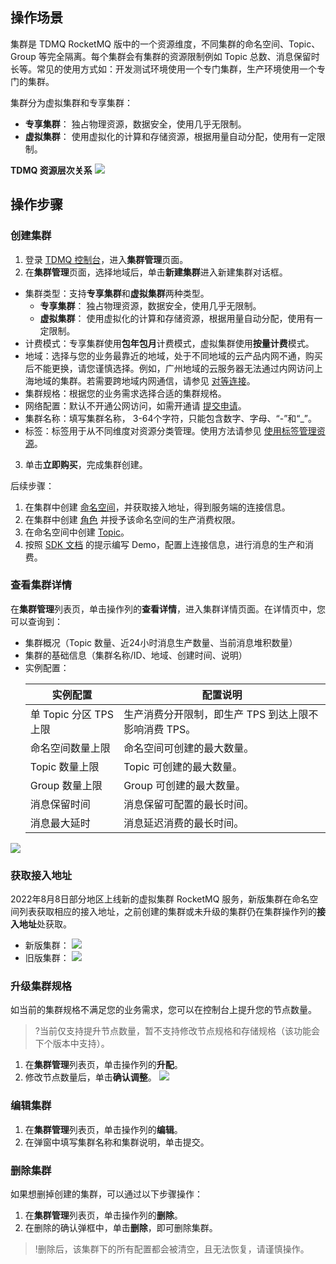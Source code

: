 ## 操作场景

集群是 TDMQ RocketMQ 版中的一个资源维度，不同集群的命名空间、Topic、Group 等完全隔离。每个集群会有集群的资源限制例如 Topic 总数、消息保留时长等。常见的使用方式如：开发测试环境使用一个专门集群，生产环境使用一个专门的集群。

集群分为虚拟集群和专享集群：

- **专享集群**： 独占物理资源，数据安全，使用几乎无限制。
- **虚拟集群**： 使用虚拟化的计算和存储资源，根据用量自动分配，使用有一定限制。

**TDMQ 资源层次关系**
![](https://main.qcloudimg.com/raw/a98447d277622f79a33a9e5376d4ea95.png)

## 操作步骤

### 创建集群

1. 登录 [TDMQ 控制台](https://console.cloud.tencent.com/tdmq)，进入**集群管理**页面。
2. 在**集群管理**页面，选择地域后，单击**新建集群**进入新建集群对话框。
  - 集群类型：支持**专享集群**和**虚拟集群**两种类型。
    - **专享集群**： 独占物理资源，数据安全，使用几乎无限制。
    - **虚拟集群**： 使用虚拟化的计算和存储资源，根据用量自动分配，使用有一定限制。
  - 计费模式：专享集群使用**包年包月**计费模式，虚拟集群使用**按量计费**模式。
  - 地域：选择与您的业务最靠近的地域，处于不同地域的云产品内网不通，购买后不能更换，请您谨慎选择。例如，广州地域的云服务器无法通过内网访问上海地域的集群。若需要跨地域内网通信，请参见 [对等连接](https://cloud.tencent.com/document/product/553/18836)。
  - 集群规格：根据您的业务需求选择合适的集群规格。
  - 网络配置：默认不开通公网访问，如需开通请 [提交申请](https://cloud.tencent.com/login?s_url=https%3A%2F%2Fconsole.cloud.tencent.com%2Fworkorder%2Fcategory%3Flevel1_id%3D876%26level2_id%3D1772%26source%3D0%26data_title%3D%25E6%25B6%2588%25E6%2581%25AF%25E9%2598%259F%25E5%2588%2597%2520TDMQ%26step%3D1)。
  - 集群名称：填写集群名称， 3-64个字符，只能包含数字、字母、“-”和“\_”。
  - 标签：标签用于从不同维度对资源分类管理。使用方法请参见 [使用标签管理资源](https://cloud.tencent.com/document/product/1493/63447)。
3. 单击**立即购买**，完成集群创建。

后续步骤：

1. 在集群中创建 [命名空间](https://cloud.tencent.com/document/product/1493/61595)，并获取接入地址，得到服务端的连接信息。
2. 在集群中创建 [角色](https://cloud.tencent.com/document/product/1493/61599) 并授予该命名空间的生产消费权限。
3. 在命名空间中创建 [Topic](https://cloud.tencent.com/document/product/1493/61597)。
4. 按照 [SDK 文档](https://cloud.tencent.com/document/product/1493/61652) 的提示编写 Demo，配置上连接信息，进行消息的生产和消费。

### 查看集群详情

在**集群管理**列表页，单击操作列的**查看详情**，进入集群详情页面。在详情页中，您可以查询到：

- 集群概况（Topic 数量、近24小时消息生产数量、当前消息堆积数量）
- 集群的基础信息（集群名称/ID、地域、创建时间、说明）
- 实例配置：
  <table>
  <thead>
  <tr>
  <th>实例配置</th>
  <th>配置说明</th>
  </tr>
  </thead>
  <tbody><tr>
  <td>单 Topic 分区 TPS 上限</td>
  <td>生产消费分开限制，即生产 TPS 到达上限不影响消费 TPS。</td>
  </tr>
  <tr>
  <td>命名空间数量上限</td>
  <td>命名空间可创建的最大数量。</td>
  </tr>
  <tr>
  <td>Topic 数量上限</td>
  <td>Topic 可创建的最大数量。</td>
  </tr>
  <tr>
  <td>Group 数量上限</td>
  <td>Group 可创建的最大数量。</td>
  </tr>
  <tr>
  <td>消息保留时间</td>
  <td>消息保留可配置的最长时间。</td>
  </tr>
  <tr>
  <td>消息最大延时</td>
  <td>消息延迟消费的最长时间。</td>
  </tr>
  </tbody></table>
  

![](https://qcloudimg.tencent-cloud.cn/raw/7f982eb4da3986f01adb07f1e9c7f0bb.png)

### 获取接入地址

2022年8月8日部分地区上线新的虚拟集群 RocketMQ 服务，新版集群在命名空间列表获取相应的接入地址，之前创建的集群或未升级的集群仍在集群操作列的**接入地址**处获取。

- 新版集群：
![](https://qcloudimg.tencent-cloud.cn/raw/91e590fce98e38121b3efa7243864128.png)
- 旧版集群：
![](https://main.qcloudimg.com/raw/4fed5e6a2497995613b645f6a9a7e206.png)

### 升级集群规格

如当前的集群规格不满足您的业务需求，您可以在控制台上提升您的节点数量。

> ?当前仅支持提升节点数量，暂不支持修改节点规格和存储规格（该功能会下个版本中支持）。

1. 在**集群管理**列表页，单击操作列的**升配**。
2. 修改节点数量后，单击**确认调整**。
  ![](https://qcloudimg.tencent-cloud.cn/raw/d5fb531836f8c35b845dac6073d21e67.png)
  

### 编辑集群

1. 在**集群管理**列表页，单击操作列的**编辑**。
2. 在弹窗中填写集群名称和集群说明，单击提交。

### 删除集群

如果想删掉创建的集群，可以通过以下步骤操作：

1. 在**集群管理**列表页，单击操作列的**删除**。
2. 在删除的确认弹框中，单击**删除**，即可删除集群。

> !删除后，该集群下的所有配置都会被清空，且无法恢复，请谨慎操作。

